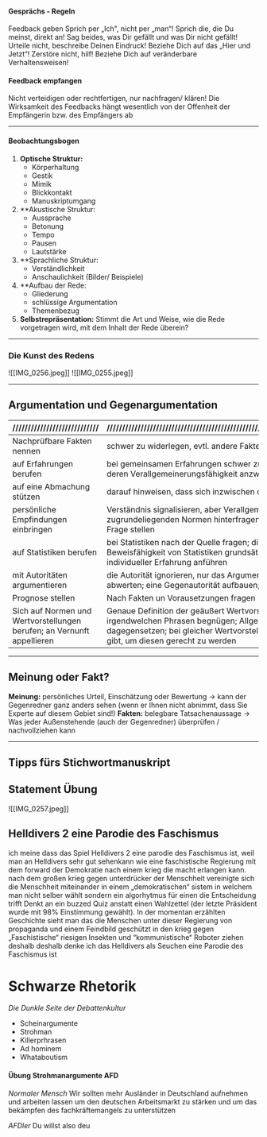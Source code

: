 #### Gesprächs - Regeln 
Feedback geben Sprich per „Ich", nicht per „man“! Sprich die, die Du meinst, direkt an! 
Sag beides, was Dir gefällt und was Dir nicht gefällt! 
Urteile nicht, beschreibe Deinen Eindruck! Beziehe Dich auf das „Hier und Jetzt“! 
Zerstöre nicht, hilf! 
Beziehe Dich auf veränderbare Verhaltensweisen! 

#### Feedback empfangen 
Nicht verteidigen oder rechtfertigen, nur nachfragen/ klären! 
Die Wirksamkeit des Feedbacks hängt wesentlich von der Offenheit der Empfängerin bzw. des Empfängers ab
****
#### Beobachtungsbogen 
1. **Optische Struktur:**
	- Körperhaltung 
	- Gestik 
	- Mimik 
	- Blickkontakt 
	- Manuskriptumgang 
2. **Akustische Struktur:
	- Aussprache 
	- Betonung 
	- Tempo 
	- Pausen 
	- Lautstärke 
3. **Sprachliche Struktur:
	- Verständlichkeit 
	- Anschaulichkeit (Bilder/ Beispiele) 
4. **Aufbau der Rede: 
	- Gliederung 
	- schlüssige Argumentation 
	- Themenbezug 
5. **Selbstrepräsentation:**
	Stimmt die Art und Weise, wie die Rede vorgetragen wird, mit dem Inhalt der Rede überein?
***
### Die Kunst des Redens
![[IMG_0256.jpeg]]
![[IMG_0255.jpeg]]
***
## Argumentation und Gegenargumentation

| ////////////////////////////                                           | /////////////////////////////////////////////////////////////////////////////////////////////////////////                                                                                                                                                                     |
| ---------------------------------------------------------------------- | ----------------------------------------------------------------------------------------------------------------------------------------------------------------------------------------------------------------------------------------------------------------------------- |
| Nachprüfbare Fakten nennen                                             | schwer zu widerlegen, evtl. andere Fakten dagegen halten                                                                                                                                                                                                                      |
| auf Erfahrungen berufen                                                | bei gemeinsamen Erfahrungen schwer zu widerlegen, bei individuellen Erfahrungen deren Verallgemeinerungsfähigkeit anzweifeln                                                                                                                                                  |
| auf eine Abmachung stützen                                             | darauf hinweisen, dass sich inzwischen die Voraussetzungen geändert haben                                                                                                                                                                                                     |
| persönliche Empfindungen einbringen                                    | Verständnis signalisieren, aber Verallgemeinerungsfähigkeit anzweifeln; die zugrundeliegenden Normen hinterfragen; evtl. die Angemessenheit dieser Gefühle in Frage stellen                                                                                                   |
| auf Statistiken berufen                                                | bei Statistiken nach der Quelle fragen; die dahinterstehenden Interessen anzweifeln; Beweisfähigkeit von Statistiken grundsätzlich in Frage stellen; Gegenbeispiele aus individueller Erfahrung anführen                                                                      |
| mit Autoritäten argumentieren                                          | die Autorität ignorieren, nur das Argument als solches angreifen; die Autorität abwerten; eine Gegenautorität aufbauen; den Kontext der zitierten Äußerung erfragen.                                                                                                          |
| Prognose stellen                                                       | Nach Fakten un Vorausetzungen fragen                                                                                                                                                                                                                                          |
| Sich auf Normen und Wertvorstellungen berufen; an Vernunft appellieren | Genaue Definition der geäußert Wertvorstellungen erfragen, d.h. Sich nicht mit irgendwelchen Phrasen begnügen; Allgemeingültigkeit anzweifeln; andere Werte dagegensetzen; bei gleicher Wertvorstellung aufzeigen, dass es auch andere Wege gibt, um diesen gerecht zu werden |
***
## Meinung oder Fakt?

**Meinung:** persönliches Urteil, Einschätzung oder Bewertung
	-> kann der Gegenredner ganz anders sehen (wenn er Ihnen nicht abnimmt, dass Sie Experte auf diesem Gebiet sind!) 
**Fakten:** belegbare Tatsachenaussage
	-> Was jeder Außenstehende (auch der Gegenredner) überprüfen / nachvollziehen kann 
	
***

## Tipps fürs Stichwortmanuskript 




## Statement Übung

![[IMG_0257.jpeg]]

## Helldivers 2 eine Parodie des Faschismus 
ich meine dass das Spiel Helldivers 2 eine parodie des Faschismus ist, weil man an Helldivers sehr gut sehenkann wie eine faschistische Regierung mit dem forward der Demokratie nach einem krieg die macht erlangen kann. nach dem großen krieg gegen unterdrücker der Menschheit vereinigte sich die Menschheit miteinander in einem „demokratischen“ sistem in welchem man nicht selber wählt sondern ein algorhytmus für einen die Entscheidung trifft Denkt an ein buzzed Quiz anstatt einen Wahlzettel (der letzte Präsident wurde mit 98% Einstimmung gewählt). In der momentan erzählten Geschichte sieht man das die Menschen unter dieser Regierung von propaganda und einem Feindbild geschützt in den krieg gegen „Faschistische“ riesigen Insekten und “kommunistische“ Roboter ziehen deshalb deshalb denke ich das Helldivers als Seuchen eine Parodie des Faschismus ist
# Schwarze Rhetorik
*Die Dunkle Seite der Debattenkultur*

- Scheinargumente
- Strohman
- Killerprhrasen 
- Ad hominem
- Whataboutism

#### Übung Strohmanargumente AFD
*Normaler Mensch*
Wir sollten mehr Ausländer in Deutschland aufnehmen und arbeiten lassen um den deutschen Arbeitsmarkt zu stärken und um das bekämpfen des fachkräftemangels zu unterstützen

*AFDler*
Du willst also deu